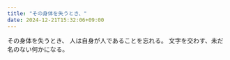 ```yaml
---
title: "その身体を失うとき、"
date: 2024-12-21T15:32:06+09:00
---
```

その身体を失うとき、
人は自身が人であることを忘れる。
文字を交わす、未だ名のない何かになる。
